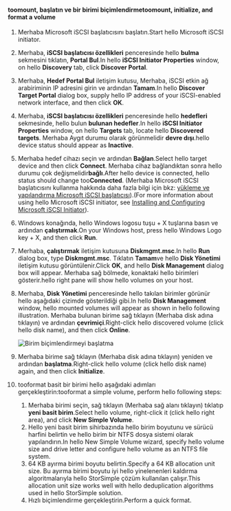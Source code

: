 <!--author=SharS last changed: 9/17/15-->

#### <a name="toomount-initialize-and-format-a-volume"></a><span data-ttu-id="8aeed-101">toomount, başlatın ve bir birimi biçimlendirme</span><span class="sxs-lookup"><span data-stu-id="8aeed-101">toomount, initialize, and format a volume</span></span>
1. <span data-ttu-id="8aeed-102">Merhaba Microsoft iSCSI başlatıcısını başlatın.</span><span class="sxs-lookup"><span data-stu-id="8aeed-102">Start hello Microsoft iSCSI initiator.</span></span>
2. <span data-ttu-id="8aeed-103">Merhaba, **iSCSI başlatıcısı özellikleri** penceresinde hello **bulma** sekmesini tıklatın, **Portal Bul**.</span><span class="sxs-lookup"><span data-stu-id="8aeed-103">In hello **iSCSI Initiator Properties** window, on hello **Discovery** tab, click **Discover Portal**.</span></span>
3. <span data-ttu-id="8aeed-104">Merhaba, **Hedef Portal Bul** iletişim kutusu, Merhaba, iSCSI etkin ağ arabiriminin IP adresini girin ve ardından **Tamam**.</span><span class="sxs-lookup"><span data-stu-id="8aeed-104">In hello **Discover Target Portal** dialog box, supply hello IP address of your iSCSI-enabled network interface, and then click **OK**.</span></span> 
4. <span data-ttu-id="8aeed-105">Merhaba, **iSCSI başlatıcısı özellikleri** penceresinde hello **hedefleri** sekmesinde, hello bulun **bulunan hedefler**.</span><span class="sxs-lookup"><span data-stu-id="8aeed-105">In hello **iSCSI Initiator Properties** window, on hello **Targets** tab, locate hello **Discovered targets**.</span></span> <span data-ttu-id="8aeed-106">Merhaba Aygıt durumu olarak görünmelidir **devre dışı**.</span><span class="sxs-lookup"><span data-stu-id="8aeed-106">hello device status should appear as **Inactive**.</span></span>
5. <span data-ttu-id="8aeed-107">Merhaba hedef cihazı seçin ve ardından **Bağlan**.</span><span class="sxs-lookup"><span data-stu-id="8aeed-107">Select hello target device and then click **Connect**.</span></span> <span data-ttu-id="8aeed-108">Merhaba cihaz bağlandıktan sonra hello durumu çok değişmelidir**bağlı**.</span><span class="sxs-lookup"><span data-stu-id="8aeed-108">After hello device is connected, hello status should change too**Connected**.</span></span> <span data-ttu-id="8aeed-109">(Merhaba Microsoft iSCSI başlatıcısını kullanma hakkında daha fazla bilgi için bkz: [yükleme ve yapılandırma Microsoft iSCSI başlatıcısı][1]).</span><span class="sxs-lookup"><span data-stu-id="8aeed-109">(For more information about using hello Microsoft iSCSI initiator, see [Installing and Configuring Microsoft iSCSI Initiator][1]).</span></span>
6. <span data-ttu-id="8aeed-110">Windows konağında, hello Windows logosu tuşu + X tuşlarına basın ve ardından **çalıştırmak**.</span><span class="sxs-lookup"><span data-stu-id="8aeed-110">On your Windows host, press hello Windows Logo key + X, and then click **Run**.</span></span> 
7. <span data-ttu-id="8aeed-111">Merhaba, **çalıştırmak** iletişim kutusuna **Diskmgmt.msc**.</span><span class="sxs-lookup"><span data-stu-id="8aeed-111">In hello **Run** dialog box, type **Diskmgmt.msc**.</span></span> <span data-ttu-id="8aeed-112">Tıklatın **Tamam**ve hello **Disk Yönetimi** iletişim kutusu görüntülenir.</span><span class="sxs-lookup"><span data-stu-id="8aeed-112">Click **OK**, and hello **Disk Management** dialog box will appear.</span></span> <span data-ttu-id="8aeed-113">Merhaba sağ bölmede, konaktaki hello birimleri gösterir.</span><span class="sxs-lookup"><span data-stu-id="8aeed-113">hello right pane will show hello volumes on your host.</span></span>
8. <span data-ttu-id="8aeed-114">Merhaba, **Disk Yönetimi** penceresinde hello takılan birimler görünür hello aşağıdaki çizimde gösterildiği gibi.</span><span class="sxs-lookup"><span data-stu-id="8aeed-114">In hello **Disk Management** window, hello mounted volumes will appear as shown in hello following illustration.</span></span> <span data-ttu-id="8aeed-115">Merhaba bulunan birime sağ tıklayın (Merhaba disk adına tıklayın) ve ardından **çevrimiçi**.</span><span class="sxs-lookup"><span data-stu-id="8aeed-115">Right-click hello discovered volume (click hello disk name), and then click **Online**.</span></span>
   
     ![Birim biçimlendirmeyi başlatma](./media/storsimple-8000-mount-initialize-format-volume/step7initializeformatvolume.png) 
9. <span data-ttu-id="8aeed-117">Merhaba birime sağ tıklayın (Merhaba disk adına tıklayın) yeniden ve ardından **başlatma**.</span><span class="sxs-lookup"><span data-stu-id="8aeed-117">Right-click hello volume (click hello disk name) again, and then click **Initialize**.</span></span>
10. <span data-ttu-id="8aeed-118">tooformat basit bir birimi hello aşağıdaki adımları gerçekleştirin:</span><span class="sxs-lookup"><span data-stu-id="8aeed-118">tooformat a simple volume, perform hello following steps:</span></span>
    
    1. <span data-ttu-id="8aeed-119">Merhaba birimi seçin, sağ tıklayın (Merhaba sağ alanı tıklayın) tıklatıp **yeni basit birim**.</span><span class="sxs-lookup"><span data-stu-id="8aeed-119">Select hello volume, right-click it (click hello right area), and click **New Simple Volume**.</span></span>
    2. <span data-ttu-id="8aeed-120">Hello yeni basit birim sihirbazında hello birim boyutunu ve sürücü harfini belirtin ve hello birim bir NTFS dosya sistemi olarak yapılandırın.</span><span class="sxs-lookup"><span data-stu-id="8aeed-120">In hello New Simple Volume wizard, specify hello volume size and drive letter and configure hello volume as an NTFS file system.</span></span>
    3. <span data-ttu-id="8aeed-121">64 KB ayırma birimi boyutu belirtin.</span><span class="sxs-lookup"><span data-stu-id="8aeed-121">Specify a 64 KB allocation unit size.</span></span> <span data-ttu-id="8aeed-122">Bu ayırma birimi boyutu iyi hello yinelenenleri kaldırma algoritmalarıyla hello StorSimple çözüm kullanılan çalışır.</span><span class="sxs-lookup"><span data-stu-id="8aeed-122">This allocation unit size works well with hello deduplication algorithms used in hello StorSimple solution.</span></span>
    4. <span data-ttu-id="8aeed-123">Hızlı biçimlendirme gerçekleştirin.</span><span class="sxs-lookup"><span data-stu-id="8aeed-123">Perform a quick format.</span></span>

<!--Link references-->
[1]: https://technet.microsoft.com/library/ee338480(WS.10).aspx
